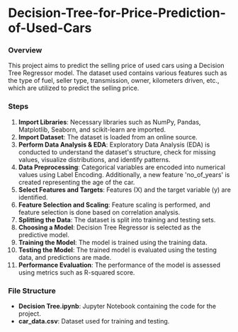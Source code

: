 # Decision-Tree-for-Price-Prediction-of-Used-Cars

### Overview
This project aims to predict the selling price of used cars using a Decision Tree Regressor model. The dataset used contains various features such as the type of fuel, seller type, transmission, owner, kilometers driven, etc., which are utilized to predict the selling price.

### Steps
1. **Import Libraries**: Necessary libraries such as NumPy, Pandas, Matplotlib, Seaborn, and scikit-learn are imported.
2. **Import Dataset**: The dataset is loaded from an online source.
3. **Perform Data Analysis & EDA**: Exploratory Data Analysis (EDA) is conducted to understand the dataset's structure, check for missing values, visualize distributions, and identify patterns.
4. **Data Preprocessing**: Categorical variables are encoded into numerical values using Label Encoding. Additionally, a new feature 'no_of_years' is created representing the age of the car.
5. **Select Features and Targets**: Features (X) and the target variable (y) are identified.
6. **Feature Selection and Scaling**: Feature scaling is performed, and feature selection is done based on correlation analysis.
7. **Splitting the Data**: The dataset is split into training and testing sets.
8. **Choosing a Model**: Decision Tree Regressor is selected as the predictive model.
9. **Training the Model**: The model is trained using the training data.
10. **Testing the Model**: The trained model is evaluated using the testing data, and predictions are made.
11. **Performance Evaluation**: The performance of the model is assessed using metrics such as R-squared score.

### File Structure
- **Decision Tree.ipynb**: Jupyter Notebook containing the code for the project.
- **car_data.csv**: Dataset used for training and testing.
